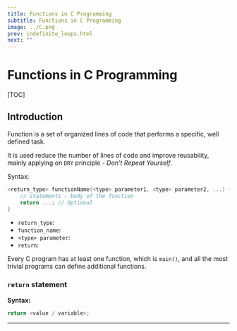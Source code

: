 ```yaml
---
title: Functions in C Programming
subtitle: Functions in C Programming
image: ../C.png
prev: indefinite_loops.html
next: ""
---
```


# Functions in C Programming

[TOC]

## Introduction

Function is a set of organized lines of code that performs a specific, well defined task.

It is used reduce the number of lines of code and improve reusability, mainly applying on `DRY` principle - _Don't Repeat Yourself_.

Syntax:

```c
<return_type> functionName(<type> parameter1, <type> parameter2, ...) {
    // statements - body of the function
    return ...; // Optional
}
```

<ul>
<li><code>return_type</code>: </li>
<li><code>function_name</code>: </li>
<li><code>&lt;type&gt; parameter</code>: </li>
<li><code>return</code>: </li>
</ul>

Every C program has at least one function, which is `main()`, and all the most trivial programs can define additional functions.

### `return` statement

**Syntax:**

```c
return <value / variable>;
```

---
